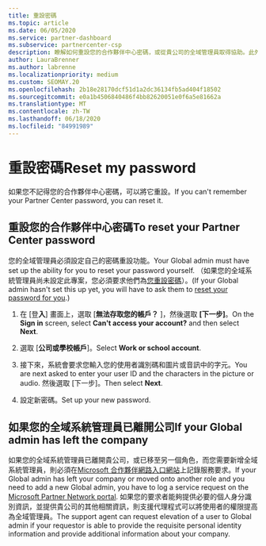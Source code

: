 ```yaml
---
title: 重設密碼
ms.topic: article
ms.date: 06/05/2020
ms.service: partner-dashboard
ms.subservice: partnercenter-csp
description: 瞭解如何重設您的合作夥伴中心密碼，或從貴公司的全域管理員取得協助。此外，請瞭解如何新增合作夥伴中心的全域管理員。
author: LauraBrenner
ms.author: labrenne
ms.localizationpriority: medium
ms.custom: SEOMAY.20
ms.openlocfilehash: 2b18e28170dcf51d1a2dc36134fb5ad404f18502
ms.sourcegitcommit: e0a1b4506840486f4bb82620051e0f6a5e81662a
ms.translationtype: MT
ms.contentlocale: zh-TW
ms.lasthandoff: 06/18/2020
ms.locfileid: "84991989"
---
```

# <a name="reset-my-password"></a><span data-ttu-id="32f51-103">重設密碼</span><span class="sxs-lookup"><span data-stu-id="32f51-103">Reset my password</span></span>

<span data-ttu-id="32f51-104">如果您不記得您的合作夥伴中心密碼，可以將它重設。</span><span class="sxs-lookup"><span data-stu-id="32f51-104">If you can't remember your Partner Center password, you can reset it.</span></span>

## <a name="to-reset-your-partner-center-password"></a><span data-ttu-id="32f51-105">重設您的合作夥伴中心密碼</span><span class="sxs-lookup"><span data-stu-id="32f51-105">To reset your Partner Center password</span></span>

<span data-ttu-id="32f51-106">您的全域管理員必須設定自己的密碼重設功能。</span><span class="sxs-lookup"><span data-stu-id="32f51-106">Your Global admin must have set up the ability for you to reset your password yourself.</span></span> <span data-ttu-id="32f51-107">（如果您的全域系統管理員尚未設定此專案，您必須要求他們為[您重設密碼](reset-a-user-password.md)）。</span><span class="sxs-lookup"><span data-stu-id="32f51-107">(If your Global admin hasn't set this up yet, you will have to ask them to [reset your password for you](reset-a-user-password.md).)</span></span>

1. <span data-ttu-id="32f51-108">在 [登**入**] 畫面上，選取 [**無法存取您的帳戶？** ]，然後選取 **[下一步]**。</span><span class="sxs-lookup"><span data-stu-id="32f51-108">On the **Sign in** screen, select **Can't access your account?** and then select **Next**.</span></span>

2. <span data-ttu-id="32f51-109">選取 [**公司或學校帳戶**]。</span><span class="sxs-lookup"><span data-stu-id="32f51-109">Select **Work or school account**.</span></span>

3. <span data-ttu-id="32f51-110">接下來，系統會要求您輸入您的使用者識別碼和圖片或音訊中的字元。</span><span class="sxs-lookup"><span data-stu-id="32f51-110">You are next asked to enter your user ID and the characters in the picture or audio.</span></span> <span data-ttu-id="32f51-111">然後選取 [下一步]。</span><span class="sxs-lookup"><span data-stu-id="32f51-111">Then select **Next**.</span></span>

4. <span data-ttu-id="32f51-112">設定新密碼。</span><span class="sxs-lookup"><span data-stu-id="32f51-112">Set up your new password.</span></span>

## <a name="if-your-global-admin-has-left-the-company"></a><span data-ttu-id="32f51-113">如果您的全域系統管理員已離開公司</span><span class="sxs-lookup"><span data-stu-id="32f51-113">If your Global admin has left the company</span></span>

<span data-ttu-id="32f51-114">如果您的全域系統管理員已離開貴公司，或已移至另一個角色，而您需要新增全域系統管理員，則必須在[Microsoft 合作夥伴網路入口網站](https://partner.microsoft.com/commercial#/)上記錄服務要求。</span><span class="sxs-lookup"><span data-stu-id="32f51-114">If your Global admin has left your company or moved onto another role and you need to add a new Global admin, you have to log a service request on the [Microsoft Partner Network portal](https://partner.microsoft.com/commercial#/).</span></span> <span data-ttu-id="32f51-115">如果您的要求者能夠提供必要的個人身分識別資訊，並提供貴公司的其他相關資訊，則支援代理程式可以將使用者的權限提高為全域管理員。</span><span class="sxs-lookup"><span data-stu-id="32f51-115">The support agent can request elevation of a user to Global admin if your requestor is able to provide the requisite personal identity information and provide additional information about your company.</span></span>
